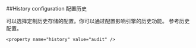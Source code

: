 ##History configuration 配置历史

可以选择定制历史存储的配置。你可以通过配置影响引擎的历史功能。 参考历史配置。

	<property name="history" value="audit" />

